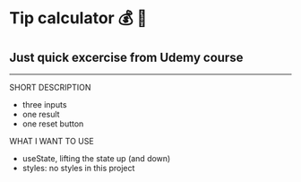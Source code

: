 # Tip calculator 💰 🤑

## Just quick excercise from Udemy course

---

SHORT DESCRIPTION

- three inputs
- one result
- one reset button

WHAT I WANT TO USE

- useState, lifting the state up (and down)
- styles: no styles in this project
